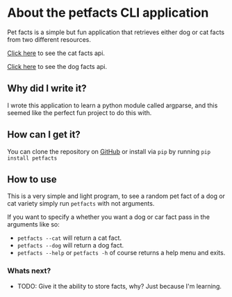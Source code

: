 # About the petfacts CLI application
Pet facts is a simple but fun application that retrieves either dog or cat facts from two different resources.

[Click here](https://catfact.ninja) to see the cat facts api.

[Click here](https://dog-facts-api.herokuapp.com) to see the dog facts api.

## Why did I write it?
I wrote this application to learn a python module called argparse, and this seemed like the perfect fun project to do this with.

## How can I get it?
You can clone the repository on [GitHub](https://github.com/CodeCanna/petfacts) or install via `pip` by running `pip install petfacts`

## How to use
This is a very simple and light program, to see a random pet fact of a dog or cat variety simply run `petfacts` with not arguments.

If you want to specify a whether you want a dog or car fact pass in the arguments like so:
* `petfacts --cat` will return a cat fact.
* `petfacts --dog` will return a dog fact.
* `petfacts --help` or `petfacts -h` of course returns a help menu and exits.

### Whats next?
* TODO: Give it the ability to store facts, why?  Just because I'm learning.